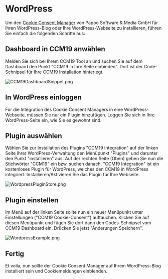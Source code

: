 # WordPress

Um den [Cookie Consent Manager](https://www.ccm19.de/integration/glossar/10-Consent.html#10) von Papoo Software & Media GmbH für Ihren WordPress-Blog oder Ihre WordPress-Webseite zu installieren, führen Sie einfach die folgenden Schritte aus:

## Dashboard in CCM19 anwählen

Melden Sie sich bei Ihrem CCM19 Tool an und suchen Sie auf dem Dashboard den Punkt "CCM19 in Ihre Seite einbinden". Dort ist der Code-Schnipsel für Ihre CCM19 Installation hinterlegt.

![CCM19DashboardSnippet.png](../../assets/CCM19DashboardSnippet.png)

## In WordPress einloggen

Für die Integration des Cookie Consent Managers in eine WordPress-Webseite, müssen Sie nur ein Plugin hinzufügen. Loggen Sie sich in Ihre WordPress-Seite ein, wie Sie es gewohnt sind.

## Plugin auswählen

Wählen Sie zur Installation des Plugins "CCM19 Integration" auf der linken Seite Ihrer WordPress-Verwaltung den Menüpunkt "Plugins" und darunter den Punkt "installieren" aus. Auf der rechten Seite (Oben) geben Sie nun die Stichwörter "CCM19" ein bzw. suchen danach. "CCM19 Integration" ist ein kostenloses Plugin für WordPress, welches den CCM19 in WordPress integriert. Installieren/Aktivieren Sie das Plugin für Ihre Webseite.

![WordpressPluginStore.png](../../assets/WordpressPluginStore.png)

## Plugin einstellen

Im Menü auf der linken Seite sollte nun ein neuer Menüpunkt unter Einstellungen ("CCM19 Cookie-Consent") auftauchen. Klicken Sie auf diesen Menüpunkt und fügen Sie dort dann den Codes-Schnipsel vom CCM19 Dashboard ein. Drücken Sie jetzt "Änderungen Speichern".

![WordpressExample.png](../../assets/WordpressExample.png)

## Fertig

Et voila, nun sollte der Cookie Consent Manager auf Ihrem WordPress-Blog installiert sein und Cookiemeldungen einblenden.
